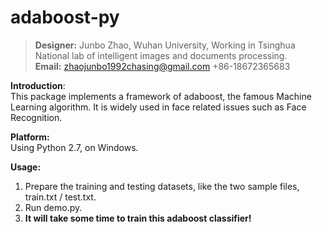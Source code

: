 adaboost-py
===========
>**Designer:** Junbo Zhao, Wuhan University, Working in Tsinghua National lab of intelligent images and documents processing.   
**Email:** zhaojunbo1992chasing@gmail.com	      +86-18672365683       

**Introduction**:       
This package implements a framework of adaboost, the famous Machine Learning algorithm. It is widely used in face related issues such as Face Recognition.       

**Platform:**     
Using Python 2.7, on Windows.     

**Usage:**      
1. Prepare the training and testing datasets, like the two sample files, train.txt / test.txt.      
2. Run demo.py.     
3. **It will take some time to train this adaboost classifier!**   
